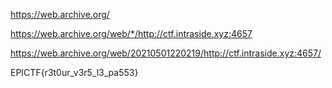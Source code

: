https://web.archive.org/

https://web.archive.org/web/*/http://ctf.intraside.xyz:4657

https://web.archive.org/web/20210501220219/http://ctf.intraside.xyz:4657/

EPICTF{r3t0ur_v3r5_l3_pa553}
